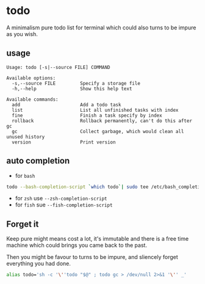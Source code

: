 # todo
A minimalism pure todo list for terminal which could also turns to be impure as you wish.

## usage
```
Usage: todo [-s|--source FILE] COMMAND

Available options:
  -s,--source FILE         Specify a storage file
  -h,--help                Show this help text

Available commands:
  add                      Add a todo task
  list                     List all unfinished tasks with index
  fine                     Finish a task specify by index
  rollback                 Rollback permanently, can't do this after gc
  gc                       Collect garbage, which would clean all unused history
  version                  Print version
```

## auto completion

- for `bash`

``` bash
todo --bash-completion-script `which todo`| sudo tee /etc/bash_completion.d/todo
```

- for `zsh` use `--zsh-completion-script`
- for `fish` sue `--fish-completion-script`

## Forget it
Keep pure might means cost a lot, it's immutable and there is a free time machine which could brings you came back to the past.

Then you might be favour to turns to be impure, and sliencely forget everything you had done.

``` bash
alias todo='sh -c '\''todo "$@" ; todo gc > /dev/null 2>&1 '\'' _'
```
